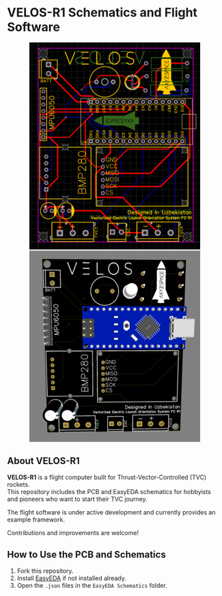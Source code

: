 
# VELOS-R1 Schematics and Flight Software

<p align="center">
  <img src="velospcb.png" alt="VELOS-R1 PCB" width="400">
  <img src="velos3d.png" alt="VELOS-R1 3D View" width="400">
</p>

## About VELOS-R1
**VELOS-R1** is a flight computer built for Thrust-Vector-Controlled (TVC) rockets.  
This repository includes the PCB and EasyEDA schematics for hobbyists and pioneers who want to start their TVC journey.  

The flight software is under active development and currently provides an example framework.  

Contributions and improvements are welcome!

## How to Use the PCB and Schematics
1. Fork this repository.  
2. Install [EasyEDA](https://easyeda.com/) if not installed already.  
3. Open the `.json` files in the `EasyEDA Schematics` folder.  
